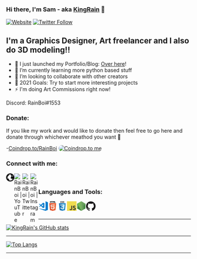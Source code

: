 ### Hi there, I'm Sam - aka [KingRain][website] 👋

[![Website](https://img.shields.io/website?label=rainboi.netlify.com&style=for-the-badge&url=https%3A%2F%2Frainboi.netlify.com)](https://rainboi.netlify.com)
[![Twitter Follow](https://img.shields.io/twitter/follow/rainboi15?color=1DA1F2&logo=twitter&style=for-the-badge)](https://twitter.com/intent/follow?original_referer=https%3A%2F%2Fgithub.com%2Frainboi15&screen_name=RainBoi15)

## I'm a Graphics Designer, Art freelancer and I also do 3D modeling!!

- 🔭 I just launched my Portfolio/Blog: [Over here][website]!
- 🌱 I’m currently learning more python based stuff
- 👯 I’m looking to collaborate with other creators
- 🥅 2021 Goals: Try to start more interesting projects
- ⚡ I'm doing Art Commissions right now!

Discord: RainBoi#1553

### Donate:
If you like my work and would like to donate then feel free to go here and donate through whichever meathod you want 💙

-[Coindrop.to/RainBoi](https://coindrop.to/rainboi)
<a href="https://coindrop.to/rainboi" target="_blank"><img src="https://coindrop.to/embed-button.png" style="border-radius: 10px; height: 57px !important;width: 229px !important;" alt="Coindrop.to me"></img></a>

### Connect with me:

[<img align="left" alt="rainboi.netlify.com" width="22px" src="https://raw.githubusercontent.com/iconic/open-iconic/master/svg/globe.svg" />][website]
[<img align="left" alt="RainBoi | YouTube" width="22px" src="https://cdn.jsdelivr.net/npm/simple-icons@v3/icons/youtube.svg" />][youtube]
[<img align="left" alt="RainBoi | Twitter" width="22px" src="https://cdn.jsdelivr.net/npm/simple-icons@v3/icons/twitter.svg" />][twitter]
[<img align="left" alt="RainBoi | Instagram" width="22px" src="https://cdn.jsdelivr.net/npm/simple-icons@v3/icons/instagram.svg" />][instagram]

<br />

### Languages and Tools:

<img align="left" alt="Visual Studio Code" width="26px" src="https://raw.githubusercontent.com/github/explore/80688e429a7d4ef2fca1e82350fe8e3517d3494d/topics/visual-studio-code/visual-studio-code.png" />
<img align="left" alt="HTML5" width="26px" src="https://raw.githubusercontent.com/github/explore/80688e429a7d4ef2fca1e82350fe8e3517d3494d/topics/html/html.png" />
<img align="left" alt="CSS3" width="26px" src="https://raw.githubusercontent.com/github/explore/80688e429a7d4ef2fca1e82350fe8e3517d3494d/topics/css/css.png" />
<img align="left" alt="JavaScript" width="26px" src="https://raw.githubusercontent.com/github/explore/80688e429a7d4ef2fca1e82350fe8e3517d3494d/topics/javascript/javascript.png" />
<img align="left" alt="Node.js" width="26px" src="https://raw.githubusercontent.com/github/explore/80688e429a7d4ef2fca1e82350fe8e3517d3494d/topics/nodejs/nodejs.png" />
<img align="left" alt="GitHub" width="26px" src="https://raw.githubusercontent.com/github/explore/78df643247d429f6cc873026c0622819ad797942/topics/github/github.png" />

<br />
<br />

---

[![KingRain's GitHub stats](https://github-readme-stats.vercel.app/api?username=kingrain&show_icons=true&theme=tokyonight)](https://github.com/anuraghazra/github-readme-stats)

---

[![Top Langs](https://github-readme-stats.vercel.app/api/top-langs/?username=kingrain&layout=compact)](https://github.com/anuraghazra/github-readme-stats)

---
[website]: https://rainboi.netlify.com
[twitter]: https://twitter.com/rainboi15
[youtube]: https://youtube.com/
[instagram]: https://instagram.com/rainboi.png
